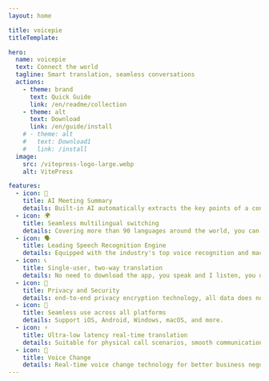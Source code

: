 ```yaml
---
layout: home

title: voicepie
titleTemplate:

hero:
  name: voicepie
  text: Connect the world
  tagline: Smart translation, seamless conversations
  actions:
    - theme: brand
      text: Quick Guide
      link: /en/readme/collection
    - theme: alt
      text: Download
      link: /en/guide/install
    # - theme: alt
    #   text: Download1
    #   link: /install
  image:
    src: /vitepress-logo-large.webp
    alt: VitePress

features:
  - icon: 📝
    title: AI Meeting Summary
    details: Built-in AI automatically extracts the key points of a conversation and generates a concise summary of the call.
  - icon: 🌍
    title: Seamless multilingual switching
    details: Covering more than 90 languages around the world, you can switch between languages at any time when you are out and about, making communication zero obstacle.
  - icon: 🗣️
    title: Leading Speech Recognition Engine
    details: Equipped with the industry's top voice recognition and machine translation technology, the translation is smooth and accurate.
  - icon: 📞
    title: Single-user, two-way translation
    details: No need to download the app, you speak and I listen, you understand when he speaks.
  - icon: 🔐
    title: Privacy and Security
    details: end-to-end privacy encryption technology, all data does not leave the device, completely local operation
  - icon: 📱
    title: Seamless use across all platforms
    details: Support iOS, Android, Windows, macOS, and more.
  - icon: ⚡️
    title: Ultra-low latency real-time translation
    details: Suitable for physical call scenarios, smooth communication with zero waiting time
  - icon: 🎤
    title: Voice Change
    details: Real-time voice change technology for better business negotiations
---
```

